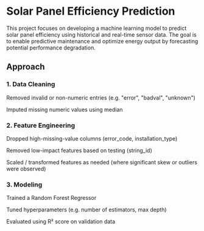 # Solar Panel Efficiency Prediction
This project focuses on developing a machine learning model to predict solar panel efficiency using historical and real-time sensor data. The goal is to enable predictive maintenance and optimize energy output by forecasting potential performance degradation.

## Approach
### 1. Data Cleaning

Removed invalid or non-numeric entries (e.g. "error", "badval", "unknown")

Imputed missing numeric values using median

### 2. Feature Engineering

Dropped high-missing-value columns (error_code, installation_type)

Removed low-impact features based on testing (string_id)

Scaled / transformed features as needed (where significant skew or outliers were observed)

### 3. Modeling

Trained a Random Forest Regressor

Tuned hyperparameters (e.g. number of estimators, max depth)

Evaluated using R² score on validation data
